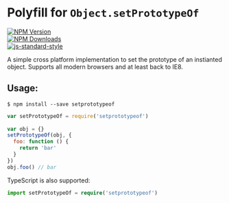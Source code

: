 # Polyfill for `Object.setPrototypeOf`  
  
[![NPM Version](https://img.shields.io/npm/v/setprototypeof.svg)](https://npmjs.org/package/setprototypeof)  
[![NPM Downloads](https://img.shields.io/npm/dm/setprototypeof.svg)](https://npmjs.org/package/setprototypeof)  
[![js-standard-style](https://img.shields.io/badge/code%20style-standard-brightgreen.svg)](https://github.com/standard/standard)  
  
A simple cross platform implementation to set the prototype of an instianted object.  Supports all modern browsers and at least back to IE8.  
  
## Usage:  
  
```  
$ npm install --save setprototypeof  
```  
  
```javascript  
var setPrototypeOf = require('setprototypeof')  
  
var obj = {}  
setPrototypeOf(obj, {  
  foo: function () {  
    return 'bar'  
  }  
})  
obj.foo() // bar  
```  
  
TypeScript is also supported:  
  
```typescript  
import setPrototypeOf = require('setprototypeof')  
```  
